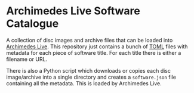 # Archimedes Live Software Catalogue

A collection of disc images and archive files that can be loaded into [Archimedes Live](https://github.com/pdjstone/archimedes-live). This repository just contains a bunch of [TOML](https://toml.io/en/) files with metadata for each piece of software title. For each title there is either a filename or URL. 

There is also a Python script which downloads or copies each disc image/archive into a single directory and creates a `software.json` file containing all the metadata. This is loaded by Archimedes Live.

